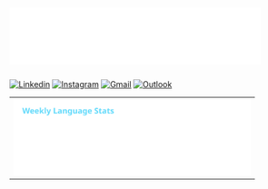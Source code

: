 <h1>
  <img src="https://raw.githubusercontent.com/mtzdantas/mtzdantas/master/name.svg" alt="Mateus Dantas">
</h1>

[![Linkedin](https://img.shields.io/badge/-LinkedIn-blue?style=flat&logo=Linkedin&logoColor=white)](https://www.linkedin.com/in/mtzdantas)
[![Instagram](https://img.shields.io/badge/-Instagram-c13584?style=flat&labelColor=c13584&logo=instagram&logoColor=white)](https://www.instagram.com/mateusdantass)
[![Gmail](https://img.shields.io/badge/-Gmail-c14438?style=flat&logo=Gmail&logoColor=white)](mailto:mateus.dantass460@gmail.com)
[![Outlook](https://img.shields.io/badge/-Outlook-0078D4?style=flat&logo=Microsoft-Outlook&logoColor=white)](mailto:mateus_dantass@hotmail.com)

<table>
  <tr>
    <td>
      <img height='135' src='https://raw.githubusercontent.com/mtzdantas/mtzdantas/master/images/wakatime_weekly_language_stats.svg'> 
    </td>
  </tr>
</table>
